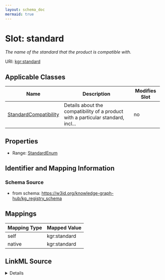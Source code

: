 ```yaml
---
layout: schema_doc
mermaid: true
---
```




# Slot: standard


_The name of the standard that the product is compatible with._





URI: [kgr:standard](https://w3id.org/bridge2ai/data-sheets-schema/standard)



<!-- no inheritance hierarchy -->





## Applicable Classes

| Name | Description | Modifies Slot |
| --- | --- | --- |
| [StandardCompatibility](StandardCompatibility.html) | Details about the compatibility of a product with a particular standard, incl... |  no  |







## Properties

* Range: [StandardEnum](StandardEnum.html)





## Identifier and Mapping Information







### Schema Source


* from schema: https://w3id.org/knowledge-graph-hub/kg_registry_schema




## Mappings

| Mapping Type | Mapped Value |
| ---  | ---  |
| self | kgr:standard |
| native | kgr:standard |




## LinkML Source

<details>
```yaml
name: standard
description: The name of the standard that the product is compatible with.
from_schema: https://w3id.org/knowledge-graph-hub/kg_registry_schema
rank: 1000
alias: standard
owner: StandardCompatibility
domain_of:
- StandardCompatibility
range: StandardEnum

```
</details>
